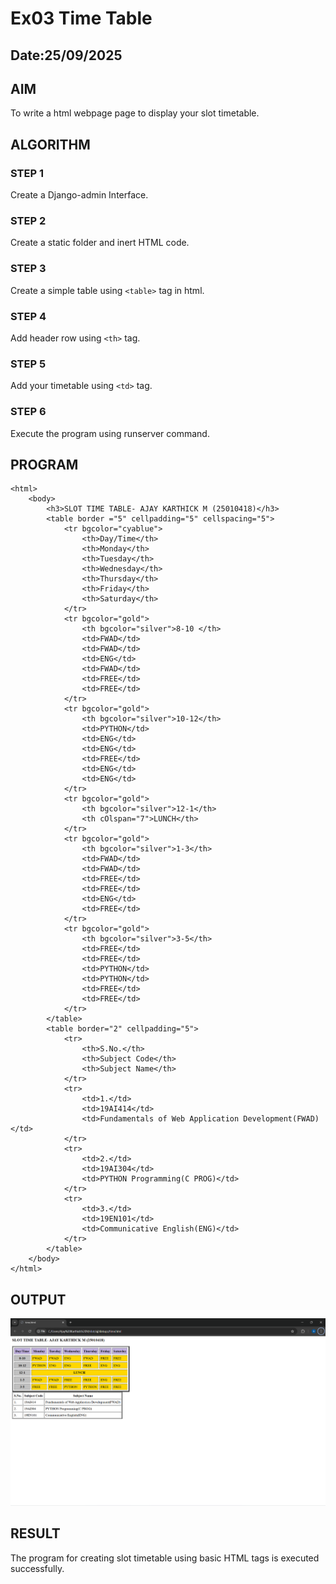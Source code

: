 # Ex03 Time Table
## Date:25/09/2025

## AIM
To write a html webpage page to display your slot timetable.

## ALGORITHM
### STEP 1
Create a Django-admin Interface.

### STEP 2
Create a static folder and inert HTML code.

### STEP 3
Create a simple table using ```<table>``` tag in html.

### STEP 4
Add header row using ```<th>``` tag.

### STEP 5
Add your timetable using ```<td>``` tag.

### STEP 6
Execute the program using runserver command.

## PROGRAM
```
<html>
    <body>
        <h3>SLOT TIME TABLE- AJAY KARTHICK M (25010418)</h3>
        <table border ="5" cellpadding="5" cellspacing="5">
            <tr bgcolor="cyablue">
                <th>Day/Time</th>
                <th>Monday</th>
                <th>Tuesday</th>
                <th>Wednesday</th>
                <th>Thursday</th>
                <th>Friday</th>
                <th>Saturday</th>
            </tr>
            <tr bgcolor="gold">
                <th bgcolor="silver">8-10 </th>
                <td>FWAD</td>
                <td>FWAD</td>
                <td>ENG</td>
                <td>FWAD</td>
                <td>FREE</td>
                <td>FREE</td>
            </tr>
            <tr bgcolor="gold">
                <th bgcolor="silver">10-12</th>
                <td>PYTHON</td>
                <td>ENG</td>
                <td>ENG</td>
                <td>FREE</td>
                <td>ENG</td>
                <td>ENG</td>
            </tr>
            <tr bgcolor="gold">
                <th bgcolor="silver">12-1</th>
                <th cOlspan="7">LUNCH</th>
            </tr>
            <tr bgcolor="gold">
                <th bgcolor="silver">1-3</th>
                <td>FWAD</td>
                <td>FWAD</td>
                <td>FREE</td>
                <td>FREE</td>
                <td>ENG</td>
                <td>FREE</td>
            </tr>
            <tr bgcolor="gold">
                <th bgcolor="silver">3-5</th>
                <td>FREE</td>
                <td>FREE</td>
                <td>PYTHON</td>
                <td>PYTHON</td>
                <td>FREE</td>
                <td>FREE</td>
            </tr>
        </table>
        <table border="2" cellpadding="5">
            <tr>
                <th>S.No.</th>
                <th>Subject Code</th>
                <th>Subject Name</th>
            </tr>
            <tr>
                <td>1.</td>
                <td>19AI414</td>
                <td>Fundamentals of Web Application Development(FWAD)</td>
            </tr>
            <tr>
                <td>2.</td>
                <td>19AI304</td>
                <td>PYTHON Programming(C PROG)</td>
            </tr>
            <tr>
                <td>3.</td>
                <td>19EN101</td>
                <td>Communicative English(ENG)</td>
            </tr>
        </table>
    </body>
</html>

```


## OUTPUT
![alt text](<Screenshot 2025-09-23 144938.png>)

## RESULT
The program for creating slot timetable using basic HTML tags is executed successfully.


